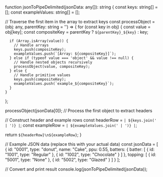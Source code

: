 function jsonToPipeDelimited(jsonData: any[]): string {
  const keys: string[] = [];
  const exampleValues: string[] = [];

  // Traverse the first item in the array to extract keys
  const processObject = (obj: any, parentKey: string = '') => {
    for (const key in obj) {
      const value = obj[key];
      const compositeKey = parentKey ? `${parentKey}_${key}` : key;

      if (Array.isArray(value)) {
        // Handle arrays
        keys.push(compositeKey);
        exampleValues.push(`[Array: ${compositeKey}]`);
      } else if (typeof value === 'object' && value !== null) {
        // Handle nested objects recursively
        processObject(value, compositeKey);
      } else {
        // Handle primitive values
        keys.push(compositeKey);
        exampleValues.push(`example_${compositeKey}`);
      }
    }
  };

  processObject(jsonData[0]); // Process the first object to extract headers

  // Construct header and example rows
  const headerRow = `| ${keys.join(' | ')} |`;
  const exampleRow = `| ${exampleValues.join(' | ')} |`;

  return `${headerRow}\n${exampleRow}`;
}

// Example JSON data (replace this with your actual data)
const jsonData = [
  {
    id: "0001",
    type: "donut",
    name: "Cake",
    ppu: 0.55,
    batters: {
      batter: [
        { id: "1001", type: "Regular" },
        { id: "1002", type: "Chocolate" }
      ]
    },
    topping: [
      { id: "5001", type: "None" },
      { id: "5002", type: "Glazed" }
    ]
  }
];

// Convert and print result
console.log(jsonToPipeDelimited(jsonData));
